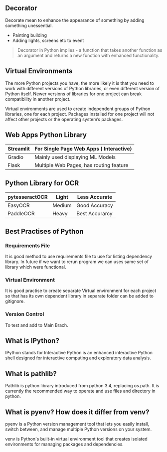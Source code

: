 ## Decorator
Decorate mean to enhance the appearance of something by adding something unessential.
- Painting building
- Adding lights, screens etc to event

> Decorator in Python implies - a function that takes another function as an argument and returns a new function with enhanced functionality.

## Virtual Environments
The more Python projects you have, the more likely it is that you need to work with different versions of Python libraries, or even different version of Python itself. Newer versions of libraries for one project can break compatibility in another project.

Virtual environments are used to create independent groups of Python libraries, one for each project. Packages installed for one project will not affect other projects or the operating system’s packages.

## Web Apps Python Library

Streamlit | For Single Page Web Apps ( Interactive)
--- | --- 
Gradio | Mainly used displaying ML Models
Flask | Multiple Web Pages, has routing feature 

## Python Library for OCR

pytesseractOCR | Light | Less Accurate
--- | --- | ---
EasyOCR | Medium | Good Accuracy
PaddleOCR | Heavy | Best Accurarcy

## Best Practises of Python
### Requirements File 
It is good method to use requirements file to use for listing dependency library. In future if we want to rerun program we can uses same set of library which were functional.

### Virtual Environment 
It is good practise to create separate Virtual environment for each project so that has its own dependent library in separate  folder can be added to gitignore.

### Version Control 
To test and add to Main Brach.

## What is IPython?
IPython stands for Interactive Python is an enhanced interactive Python shell designed for interactive computing and exploratory data analysis.

## What is pathlib?
Pathlib is python library introduced from python 3.4, replacing os.path. It is currently the recommended way to operate and use files and directory in python.

## What is pyenv? How does it differ from venv?
pyenv is a Python version management tool that lets you easily install, switch between, and manage multiple Python versions on your system.

venv is Python's built-in virtual environment tool that creates isolated environments for managing packages and dependencies.


